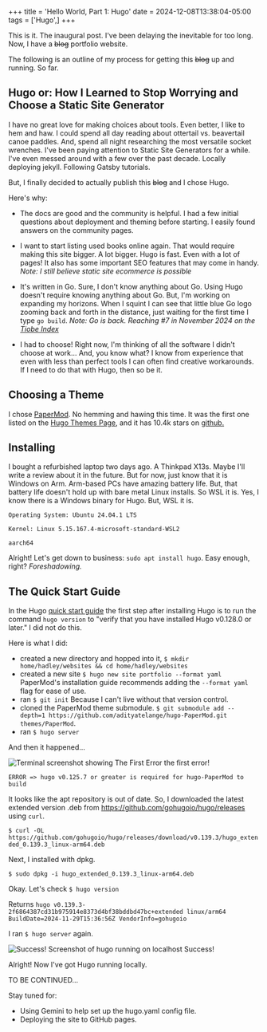 +++
title = 'Hello World, Part 1: Hugo'
date = 2024-12-08T13:38:04-05:00
tags = ['Hugo',]
+++


This is it. The inaugural post. I've been delaying the inevitable for too long. Now, I have a ~~blog~~ portfolio website.

The following is an outline of my process for getting this ~~blog~~ up and running. So far. 

## Hugo or: How I Learned to Stop Worrying and Choose a Static Site Generator

I have no great love for making choices about tools. Even better, I like to hem and haw. I could spend all day reading about ottertail vs. beavertail canoe paddles. And, spend all night researching the most versatile socket wrenches. I've been paying attention to Static Site Generators for a while. I've even messed around with a few over the past decade. Locally deploying jekyll. Following Gatsby tutorials. 

But, I finally decided to actually publish this ~~blog~~ and I chose Hugo. 

Here's why:

- The docs are good and the community is helpful. I had a few initial questions about deployment and theming before starting. I easily found answers on the community pages.

- I want to start listing used books online again. That would require making this site bigger. A lot bigger. Hugo is fast. Even with a lot of pages! It also has some important SEO features that may come in handy.  *Note: I still believe static site ecommerce is possible*

- It's written in Go. Sure, I don't know anything about Go. Using Hugo doesn't require knowing anything about Go. But, I'm working on expanding my horizons. When I squint I can see that little blue Go logo zooming back and forth in the distance, just waiting for the first time I type `go build`. *Note: Go is back. Reaching #7 in November 2024 on the [Tiobe Index](https://www.tiobe.com/tiobe-index/go/)*

- I had to choose! Right now, I'm thinking of all the software I didn't choose at work... And, you know what? I know from experience that even with less than perfect tools I can often find creative workarounds. If I need to do that with Hugo, then so be it.

## Choosing a Theme

I chose [PaperMod](https://themes.gohugo.io/themes/hugo-papermod/). No hemming and hawing this time. It was the first one listed on the [Hugo Themes Page](https://themes.gohugo.io/), and it has 10.4k stars on [github.](https://github.com/adityatelange/hugo-PaperMod)

## Installing

I bought a refurbished laptop two days ago. A Thinkpad X13s. Maybe I'll write a review about it in the future. But for now, just know that it is Windows on Arm. Arm-based PCs have amazing battery life. But, that battery life doesn't hold up with bare metal Linux installs. So WSL it is. Yes, I know there is a Windows binary for Hugo. But, WSL it is.

`Operating System: Ubuntu 24.04.1 LTS`

`Kernel: Linux 5.15.167.4-microsoft-standard-WSL2`

`aarch64`

Alright! Let's get down to business: `sudo apt install hugo`. Easy enough, right? *Foreshadowing.*

## The Quick Start Guide

In the Hugo [quick start guide](https://gohugo.io/getting-started/quick-start/) the first step after installing Hugo is to run the command `hugo version` to "verify that you have installed Hugo v0.128.0 or later." I did not do this.

Here is what I did:
- created a new directory and hopped into it, `$ mkdir home/hadley/websites && cd home/hadley/websites`
- created a new site `$ hugo new site portfolio --format yaml` PaperMod's installation guide recommends adding the `--format yaml` flag for ease of use. 
- ran `$ git init` Because I can't live without that version control.
- cloned the PaperMod theme submodule. `$ git submodule add --depth=1 https://github.com/adityatelange/hugo-PaperMod.git themes/PaperMod`.
- ran `$ hugo server`

And then it happened...

![Terminal screenshot showing The First Error](/images/first_error.png)
the first error!

`ERROR => hugo v0.125.7 or greater is required for hugo-PaperMod to build`

It looks like the apt repository is out of date. So, I downloaded the latest extended version .deb from https://github.com/gohugoio/hugo/releases using `curl`.

`$ curl -OL https://github.com/gohugoio/hugo/releases/download/v0.139.3/hugo_extended_0.139.3_linux-arm64.deb`

Next, I installed with dpkg.

`$ sudo dpkg -i hugo_extended_0.139.3_linux-arm64.deb`

Okay. Let's check `$ hugo version`

Returns `hugo v0.139.3-2f6864387cd31b975914e8373d4bf38bddbd47bc+extended linux/arm64 BuildDate=2024-11-29T15:36:56Z VendorInfo=gohugoio`

I ran `$ hugo server` again.

![Success! Screenshot of hugo running on localhost](/images/success_2.png)
Success!

Alright! Now I've got Hugo running locally.

TO BE CONTINUED...

Stay tuned for:
- Using Gemini to help set up the hugo.yaml config file.
- Deploying the site to GitHub pages.